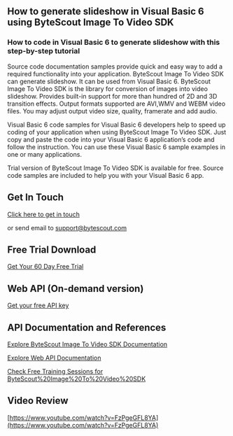 ## How to generate slideshow in Visual Basic 6 using ByteScout Image To Video SDK

### How to code in Visual Basic 6 to generate slideshow with this step-by-step tutorial

Source code documentation samples provide quick and easy way to add a required functionality into your application. ByteScout Image To Video SDK can generate slideshow. It can be used from Visual Basic 6. ByteScout Image To Video SDK is the library for conversion of images into video slideshow. Provides built-in support for more than hundred of 2D and 3D transition effects. Output formats supported are AVI,WMV and WEBM video files. You may adjust output video size, quality, framerate and add audio.

Visual Basic 6 code samples for Visual Basic 6 developers help to speed up coding of your application when using ByteScout Image To Video SDK. Just copy and paste the code into your Visual Basic 6 application’s code and follow the instruction. You can use these Visual Basic 6 sample examples in one or many applications.

Trial version of ByteScout Image To Video SDK is available for free. Source code samples are included to help you with your Visual Basic 6 app.

## Get In Touch

[Click here to get in touch](https://bytescout.zendesk.com/hc/en-us/requests/new?subject=ByteScout%20Image%20To%20Video%20SDK%20Question)

or send email to [support@bytescout.com](mailto:support@bytescout.com?subject=ByteScout%20Image%20To%20Video%20SDK%20Question) 

## Free Trial Download

[Get Your 60 Day Free Trial](https://bytescout.com/download/web-installer?utm_source=github-readme)

## Web API (On-demand version)

[Get your free API key](https://pdf.co/documentation/api?utm_source=github-readme)

## API Documentation and References

[Explore ByteScout Image To Video SDK Documentation](https://bytescout.com/documentation/index.html?utm_source=github-readme)

[Explore Web API Documentation](https://pdf.co/documentation/api?utm_source=github-readme)

[Check Free Training Sessions for ByteScout%20Image%20To%20Video%20SDK](https://academy.bytescout.com/)

## Video Review

[https://www.youtube.com/watch?v=FzPgeGFL8YA](https://www.youtube.com/watch?v=FzPgeGFL8YA)